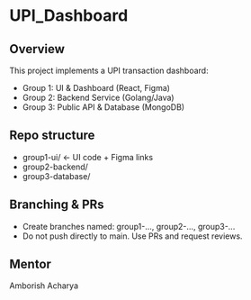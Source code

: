 # UPI_Dashboard

## Overview
This project implements a UPI transaction dashboard:
- Group 1: UI & Dashboard (React, Figma)
- Group 2: Backend Service (Golang/Java)
- Group 3: Public API & Database (MongoDB)

## Repo structure
- group1-ui/   ← UI code + Figma links
- group2-backend/
- group3-database/

## Branching & PRs
- Create branches named: group1-..., group2-..., group3-...
- Do not push directly to main. Use PRs and request reviews.

## Mentor
Amborish Acharya
